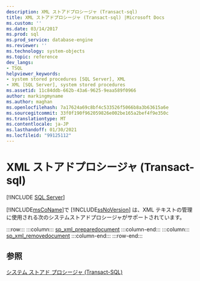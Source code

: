 ```yaml
---
description: XML ストアドプロシージャ (Transact-sql)
title: XML ストアドプロシージャ (Transact-sql) |Microsoft Docs
ms.custom: ''
ms.date: 03/14/2017
ms.prod: sql
ms.prod_service: database-engine
ms.reviewer: ''
ms.technology: system-objects
ms.topic: reference
dev_langs:
- TSQL
helpviewer_keywords:
- system stored procedures [SQL Server], XML
- XML [SQL Server], system stored procedures
ms.assetid: 11c84ddb-662b-43a6-9625-9eaa589f0966
author: markingmyname
ms.author: maghan
ms.openlocfilehash: 7a17624a69c8bf4c533526f5066b8a3b63615a6e
ms.sourcegitcommit: 33f0f190f962059826e002be165a2bef4f9e350c
ms.translationtype: MT
ms.contentlocale: ja-JP
ms.lasthandoff: 01/30/2021
ms.locfileid: "99125112"
---
```

# <a name="xml-stored-procedures-transact-sql"></a>XML ストアドプロシージャ (Transact-sql)
[!INCLUDE [SQL Server](../../includes/applies-to-version/sqlserver.md)]

  [!INCLUDE[msCoName](../../includes/msconame-md.md)]で [!INCLUDE[ssNoVersion](../../includes/ssnoversion-md.md)] は、XML テキストの管理に使用される次のシステムストアドプロシージャがサポートされています。  

:::row:::
    :::column:::
        [sp_xml_preparedocument](../../relational-databases/system-stored-procedures/sp-xml-preparedocument-transact-sql.md)
    :::column-end:::
    :::column:::
        [sp_xml_removedocument](../../relational-databases/system-stored-procedures/sp-xml-removedocument-transact-sql.md)
    :::column-end:::
:::row-end:::
  
## <a name="see-also"></a>参照  
 [システム ストアド プロシージャ &#40;Transact-SQL&#41;](../../relational-databases/system-stored-procedures/system-stored-procedures-transact-sql.md)  
  
  
